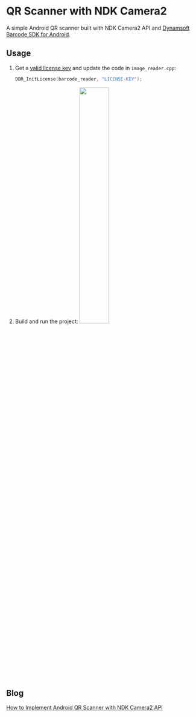 # QR Scanner with NDK Camera2
A simple Android QR scanner built with NDK Camera2 API and [Dynamsoft Barcode SDK for Android](https://www.dynamsoft.com/barcode-reader/sdk-mobile/).

## Usage
1. Get a [valid license key](https://www.dynamsoft.com/customer/license/trialLicense?product=dbr) and update the code in `image_reader.cpp`:
    ```cpp
    DBR_InitLicense(barcode_reader, "LICENSE-KEY");
    ```
2. Build and run the project:
    <kbd><img src="https://www.dynamsoft.com/codepool/img/2021/12/ndk-camera-qr-scanner.jpg" width="40%">

## Blog
[How to Implement Android QR Scanner with NDK Camera2 API](https://www.dynamsoft.com/codepool/android-ndk-camera-qr-scanner.html)
